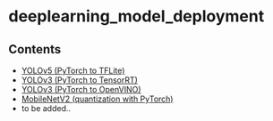 # deeplearning_model_deployment

## Contents

- [YOLOv5 (PyTorch to TFLite)](yolov5_tflite)
- [YOLOv3 (PyTorch to TensorRT)](yolov3_tensorrt)
- [YOLOv3 (PyTorch to OpenVINO)](yolov3_openvino)
- [MobileNetV2 (quantization with PyTorch)](https://github.com/motokimura/pytorch_quantization)
- to be added..
